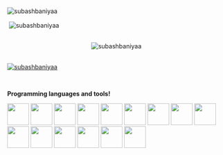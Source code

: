 
<br>
<p><img align="center" src="https://github-readme-streak-stats.herokuapp.com/?user=subashbaniyaa&" alt="subashbaniyaa" /></p>

<p>&nbsp;<img align="center" src="https://github-readme-stats.vercel.app/api?username=subashbaniyaa&show_icons=true&locale=en" alt="subashbaniyaa" /></p>
<br>
<div style="text-align: center;">
  <img src="https://github-readme-stats.vercel.app/api/top-langs?username=subashbaniyaa&show_icons=true&locale=en&layout=compact" alt="subashbaniyaa" />
</div>

<br>

<div align="center">
  

<p align="left"> <a href="https://github.com/ryo-ma/github-profile-trophy"><img src="https://github-profile-trophy.vercel.app/?username=subashbaniyaa" alt="subashbaniyaa" /></a> </p>

</div>

<br>

<p>
  <strong>Programming languages and tools!</strong>
</p>

<p align="left">
  <img src="https://skillicons.dev/icons?i=js" width="50px" />
  <img src="https://skillicons.dev/icons?i=html" width="50px" />
  <img src="https://skillicons.dev/icons?i=css" width="50px" />
  <img src="https://skillicons.dev/icons?i=figma" width="50px" />
  <img src="https://skillicons.dev/icons?i=java" width="50px" />
  <img src="https://skillicons.dev/icons?i=react" width="50px" />
  <img src="https://skillicons.dev/icons?i=nextjs" width="50px" />
  <img src="https://skillicons.dev/icons?i=ts" width="50px" />
  <img src="https://skillicons.dev/icons?i=nodejs" width="50px" />
  <img src="https://skillicons.dev/icons?i=python" width="50px" />
  <img src="https://skillicons.dev/icons?i=vue" width="50px" />
  <img src="https://skillicons.dev/icons?i=vite" width="50px" />
  <img src="https://skillicons.dev/icons?i=express" width="50px" />
  <img src="https://skillicons.dev/icons?i=linux" width="50px" />
  <img src="https://skillicons.dev/icons?i=unity" width="50px" />
</p>
